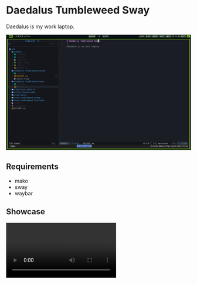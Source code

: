 # Daedalus Tumbleweed Sway

Daedalus is my work laptop.

![screenshot-tmux-ide](README.md.assets/screenshot-tmux-ide.png)

## Requirements

- mako
- sway
- waybar

## Showcase 

![showcase](README.md.assets/showcase.mp4)

